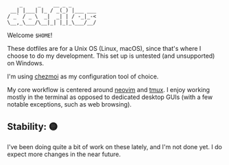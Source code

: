 ```
    _     _    __ _ _
 __| |___| |_ / _(_) |___ ___
/ _` / _ \  _|  _| | / -_|_-<
\__,_\___/\__|_| |_|_\___/__/
```

Welcome `$HOME`!

These dotfiles are for a Unix OS (Linux, macOS), since that's where I choose to
do my development. This set up is untested (and unsupported) on Windows.

I'm using [chezmoi](https://www.chezmoi.io/) as my configuration tool of
choice.

My core workflow is centered around [neovim](https://neovim.io/) and
[tmux](https://github.com/tmux/tmux). I enjoy working mostly in the terminal as
opposed to dedicated desktop GUIs (with a few notable exceptions, such as web
browsing).

## Stability: :yellow_circle:

I've been doing quite a bit of work on these lately, and I'm not done yet. I do
expect more changes in the near future.
